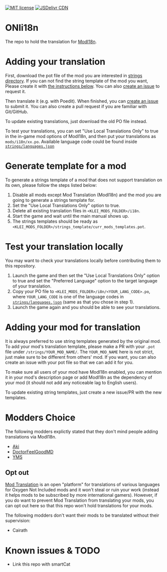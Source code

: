 [![MIT license](https://img.shields.io/badge/License-MIT-blue.svg)](https://lbesson.mit-license.org/)
[![JSDelivr CDN](https://data.jsdelivr.com/v1/package/gh/ONI-Wiki-zh/ONIi18n/badge?style=rounded)](https://www.jsdelivr.com/package/gh/ONI-Wiki-zh/ONIi18n)

# ONIi18n
The repo to hold the translation for [ModI18n](https://github.com/ONI-Wiki-zh/ModI18n).

# Adding your translation
First, download the pot file of the mod you are interested in [strings directory](/strings). If you can not find the string template of the mod you want, Please create it with [the instructions below](#generate-template-for-a-mod). You can also [create an issue](https://github.com/ONI-Wiki-zh/ONIi18n/issues) to request it.

Then translate it (e.g. with Poedit). When finished, you can [create an issue](https://github.com/ONI-Wiki-zh/ONIi18n/issues) to submit it. You can also create a pull request if you are familiar with Git/GitHub.

To update existing translations, just download the old PO file instead.

To test your translations, you can set "Use Local Translations Only" to true in the in-game mod options of ModI18n, and then put your translations as `mods/i18n/xx.po`. Available language code could be found inside [`strings/languages.json`](/strings/languages.json)

# Generate template for a mod
To generate a strings template of a mod that does not support translation on its own, please follow the steps listed below:
1. Disable all mods except Mod Translation (ModI18n) and the mod you are going to generate a strings template for.
2. Set the "Use Local Translations Only" option to true.
3. Delete all existing translation files in `<KLEI_MODS_FOLDER>/i18n`.
4. Start the game and wait until the main manual shows up.
5. The strings templates should be ready as `<KLEI_MODS_FOLDER>/strings_template/curr_mods_templates.pot`.

# Test your translation locally
You may want to check your translations locally before contributing them to this repository.
1. Launch the game and then set the "Use Local Translations Only" option to true and set the "Preferred Language" option to the target language of your translation.
2. Copy your PO file to `<KLEI_MODS_FOLDER>/i8n/<YOUR_LANG_CODE>.po`, where `YOUR_LANG_CODE` is one of the language codes in [`strings/languages.json`](/strings/languages.json) (same as that you chose in step 1).
3. Launch the game again and you should be able to see your translations.

# Adding your mod for translation
It is always preferred to use string templates generated by the original mod. To add your mod's translation template, please make a PR with your `.pot` file under `/strings/YOUR_MOD_NAME/`. The `YOUR_MOD_NAME` here is not strict, just make sure to be different from others' mod. If you want, you can also create an issue with your pot file so that we can add it for you.

To make sure all users of your mod have ModI18n enabled, you can mention it in your mod's description page or add ModI18n as the dependency of your mod (it should not add any noticeable lag to English users).

To update existing string templates, just create a new issue/PR with the new templates.

# Modders Choice
The following modders explictly stated that they don't mind people adding translations via ModI18n.
* [Aki](https://github.com/aki-art/ONI-Mods)
* [DoctorFeelGoodMD](https://github.com/DoctorFeelGoodMD/OxygenNotIncluded-Mods)
* [YMS](https://steamcommunity.com/profiles/76561198078647212/myworkshopfiles/?appid=457140)

## Opt out
[Mod Translation](https://github.com/ONI-Wiki-zh/ModI18n) is an open "platform" for translations of various languages for Oxygen Not Included mods and it won't steal or ruin your work (instead it helps mods to be subscribed by more international gamers). However, if you do want to prevent Mod Translation from translating your mods, you can opt out here so that this repo won't hold translations for your mods.

The following modders don't want their mods to be translated without their supervision:
* Cairath

# Known issues & TODO
- Link this repo with smartCat
